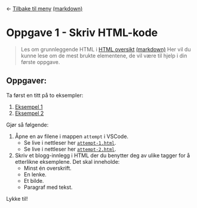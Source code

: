 <link href="../../base.css" rel="stylesheet" type="text/css" />

← [Tilbake til meny](../../README.html) [(markdown)](../../README.md)

# Oppgave 1 - Skriv HTML-kode

> Les om grunnleggende HTML i [HTML oversikt](../../docs/html-overview.html) [(markdown)](../../docs/html-overview.md)
> Her vil du kunne lese om de mest brukte elementene, de vil være til hjelp i din første oppgave.

## Oppgaver:

Ta først en titt på to eksempler:

1. [Eksempel 1](solution/task-1-example-1.html)
2. [Eksempel 2](solution/task-1-example-2.html)

Gjør så følgende:

1. Åpne en av filene i mappen `attempt` i VSCode.
    - Se live i nettleser her [`attempt-1.html`](attempt/attempt-1.html).
    - Se live i nettleser her [`attempt-2.html`](attempt/attempt-2.html).
2. Skriv et blogg-innlegg i HTML der du benytter deg av ulike tagger for å etterlikne eksemplene. Det skal inneholde:
    - Minst én overskrift.
    - En lenke.
    - Et bilde.
    - Paragraf med tekst.

Lykke til!
